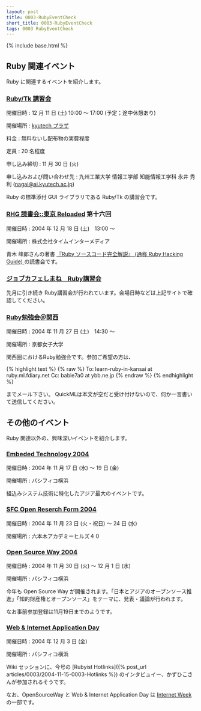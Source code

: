 ```yaml
---
layout: post
title: 0003-RubyEventCheck
short_title: 0003-RubyEventCheck
tags: 0003 RubyEventCheck
---
```

{% include base.html %}


## Ruby 関連イベント

Ruby に関連するイベントを紹介します。

### [Ruby/Tk 講習会](http://blade.nagaokaut.ac.jp/cgi-bin/scat.rb/ruby/ruby-list/40162)

開催日時 
:  12 月 11 日 (土)  10:00 〜 17:00 (予定；途中休憩あり)

開催場所 
:  [kyutech プラザ](http://www.kyutech.ac.jp/plaza/)

料金 
:  無料ないし配布物の実費程度

定員 
:  20 名程度

申し込み締切 
:  11 月 30 日 (火)

申し込みおよび問い合わせ先 
:  九州工業大学 情報工学部 知能情報工学科 永井 秀利 (nagai@ai.kyutech.ac.jp)

Ruby の標準添付 GUI ライブラリである Ruby/Tk の講習会です。

### [RHG 読書会::東京 Reloaded](http://pub.cozmixng.org/~the-rwiki/rw-cgi.rb?cmd=view;name=RHG%C6%C9%BD%F1%B2%F1%3A%3A%C5%EC%B5%FE+Reloaded) 第十六回

開催日時 
:  2004 年 12 月 18 日 (土)　13:00 〜

開催場所 
:  株式会社タイムインターメディア

青木 峰郎さんの著書 [『Ruby ソースコード完全解説』 (通称 Ruby Hacking Guide) ](http://i.loveruby.net/ja/rhg/)の読書会です。

### [ジョブカフェしまね　Ruby講習会 ](http://www.jobcafe-shimane.jp/ruby20041001.html)

先月に引き続き Ruby講習会が行われています。会場日時などは上記サイトで確認してください。

### [Ruby勉強会＠関西](http://jp.rubyist.net/?RubyCircle#l1)

開催日時 
:  2004 年 11 月 27 日 (土)　14:30 〜

開催場所 
:  京都女子大学

関西圏におけるRuby勉強会です。参加ご希望の方は、

{% highlight text %}
{% raw %}
  To: learn-ruby-in-kansai at ruby.ml.fdiary.net
  Cc: babie7a0 at ybb.ne.jp
{% endraw %}
{% endhighlight %}


までメール下さい。 QuickMLは本文が空だと受け付けないので、何か一言書いて送信してください。

## その他のイベント

Ruby 関連以外の、興味深いイベントを紹介します。

### [Embeded Technology 2004](http://www.jasa.or.jp/et/)

開催日時 
:  2004 年 11 月 17 日 (水) 〜 19 日 (金)

開催場所 
:  パシフィコ横浜

組込みシステム技術に特化したアジア最大のイベントです。

### [SFC Open Reserch Form 2004](http://orf.sfc.keio.ac.jp/)

開催日時 
:  2004 年 11 月 23 日 (火・祝日) 〜 24 日 (水)

開催場所 
:  六本木アカデミーヒルズ４０

### [Open Source Way 2004](http://osdn.jp/event/osway2004/)

開催日時
:  2004 年 11 月 30 日 (火) 〜 12 月 1 日 (水)

開催場所
:  パシフィコ横浜

今年も Open Source Way が開催されます。「日本とアジアのオープンソース推進」「知的財産権とオープンソース」をテーマに、発表・議論が行われます。

なお事前参加登録は11月19日までのようです。

### [ Web &amp; Internet Application Day](http://www.jus.or.jp/events/wiad/)

開催日時
:  2004 年 12 月 3 日 (金)

開催場所
:  パシフィコ横浜

Wiki セッションに、今号の [Rubyist Hotlinks]({% post_url articles/0003/2004-11-15-0003-Hotlinks %}) のインタビュイー、かずひこさんが参加されるそうです。

なお、OpenSourceWay と Web &amp; Internet Application Day は [Internet Week](http://www.internetweek.jp/) の一部です。


